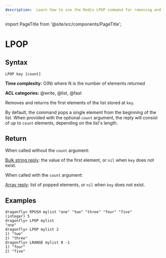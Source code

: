 ```yaml
---
description:  Learn how to use the Redis LPOP command for removing and getting the first element in the list.
---
```

import PageTitle from '@site/src/components/PageTitle';

# LPOP

<PageTitle title="Redis LPOP Command (Documentation) | Dragonfly" />

## Syntax

    LPOP key [count]

**Time complexity:** O(N) where N is the number of elements returned

**ACL categories:** @write, @list, @fast

Removes and returns the first elements of the list stored at `key`.

By default, the command pops a single element from the beginning of the list.
When provided with the optional `count` argument, the reply will consist of up
to `count` elements, depending on the list's length.

## Return

When called without the `count` argument:

[Bulk string reply](https://redis.io/docs/reference/protocol-spec/#bulk-strings): the value of the first element, or `nil` when `key` does not exist.

When called with the `count` argument:

[Array reply](https://redis.io/docs/reference/protocol-spec/#arrays): list of popped elements, or `nil` when `key` does not exist.

## Examples

```shell
dragonfly> RPUSH mylist "one" "two" "three" "four" "five"
(integer) 5
dragonfly> LPOP mylist
"one"
dragonfly> LPOP mylist 2
1) "two"
2) "three"
dragonfly> LRANGE mylist 0 -1
1) "four"
2) "five"
```
